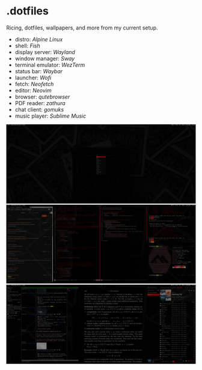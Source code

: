 # .dotfiles

Ricing, dotfiles, wallpapers, and more from my current setup.

- distro: _Alpine Linux_
- shell: _Fish_
- display server: _Wayland_
- window manager: _Sway_
- terminal emulator: _WezTerm_
- status bar: _Waybar_
- launcher: _Wofi_
- fetch: _Neofetch_
- editor: _Neovim_
- browser: _qutebrowser_
- PDF reader: _zathura_
- chat client: _gomuks_
- music player: _Sublime Music_

![Screenshot #0](.screenshots/rice-0.png)
![Screenshot #1](.screenshots/rice-1.png)
![Screenshot #2](.screenshots/rice-2.png)
